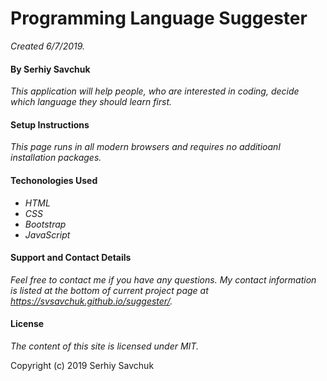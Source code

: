 # Programming Language Suggester
_Created 6/7/2019._
#### By Serhiy Savchuk
_This application will help people, who are interested in coding, decide which language they should learn first._
#### Setup Instructions
_This page runs in all modern browsers and requires no additioanl installation packages._
#### Techonologies Used
* _HTML_
* _CSS_
* _Bootstrap_
* _JavaScript_

#### Support and Contact Details
_Feel free to contact me if you have any questions. My contact information is listed at the bottom of current project page at https://svsavchuk.github.io/suggester/._
#### License
_The content of this site is licensed under MIT._

Copyright (c) 2019 Serhiy Savchuk
